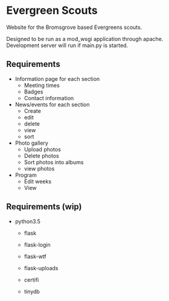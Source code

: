 # Evergreen Scouts

Website for the Bromsgrove based Evergreens scouts.

Designed to be run as a mod_wsgi application through apache. Development server will run if main.py is started.

## Requirements

* Information page for each section
	* Meeting times
	* Badges
	* Contact information
* News/events for each section
    * Create
    * edit
    * delete
    * view
    * sort
* Photo gallery
    * Upload photos
    * Delete photos
    * Sort photos into albums
    * view photos
* Program
    * Edit weeks
    * View
    
## Requirements (wip)

* python3.5
    * flask 
    * flask-login
    * flask-wtf
    * flask-uploads
    
    * certifi
    * tinydb